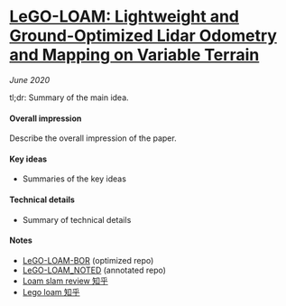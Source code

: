 # [LeGO-LOAM: Lightweight and Ground-Optimized Lidar Odometry and Mapping on Variable Terrain](http://personal.stevens.edu/~benglot/Shan_Englot_IROS_2018_Preprint.pdf)

_June 2020_

tl;dr: Summary of the main idea.

#### Overall impression
Describe the overall impression of the paper. 

#### Key ideas
- Summaries of the key ideas

#### Technical details
- Summary of technical details

#### Notes
- [LeGO-LOAM-BOR](https://github.com/facontidavide/LeGO-LOAM-BOR/tree/speed_optimization) (optimized repo)
- [LeGO-LOAM_NOTED](https://github.com/wykxwyc/LeGO-LOAM_NOTED/tree/master/src/LeGO-LOAM) (annotated repo)
- [Loam slam review 知乎](https://zhuanlan.zhihu.com/p/111388877)
- [Lego loam 知乎](https://zhuanlan.zhihu.com/p/115986186)

